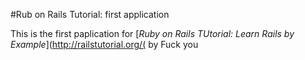 #Rub on Rails Tutorial: first application

This is the first paplication for
[*Ruby on Rails TUtorial: Learn Rails by Example*](http://railstutorial.org/(
by Fuck you
